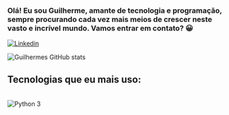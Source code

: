 ### Olá! Eu sou Guilherme, amante de tecnologia e programação, sempre procurando cada vez mais meios de crescer neste vasto e incrível mundo. Vamos entrar em contato? 😀
[![Linkedin](https://img.shields.io/badge/LinkedIn-0077B5?style=for-the-badge&logo=linkedin&logoColor=white
)](https://www.linkedin.com/in/guilherme-torres-b76137286/)

![Guilhermes GitHub stats](https://github-readme-stats.vercel.app/api?username=devguitorres&show_icons=true&theme=radical)

## Tecnologias que eu mais uso:

<div style="display: inline_block"><br/>
    <img align= "center" alt="Python 3" src = "https://img.shields.io/badge/Python-3776AB?style=for-the-badge&logo=python&logoColor=white"/>
